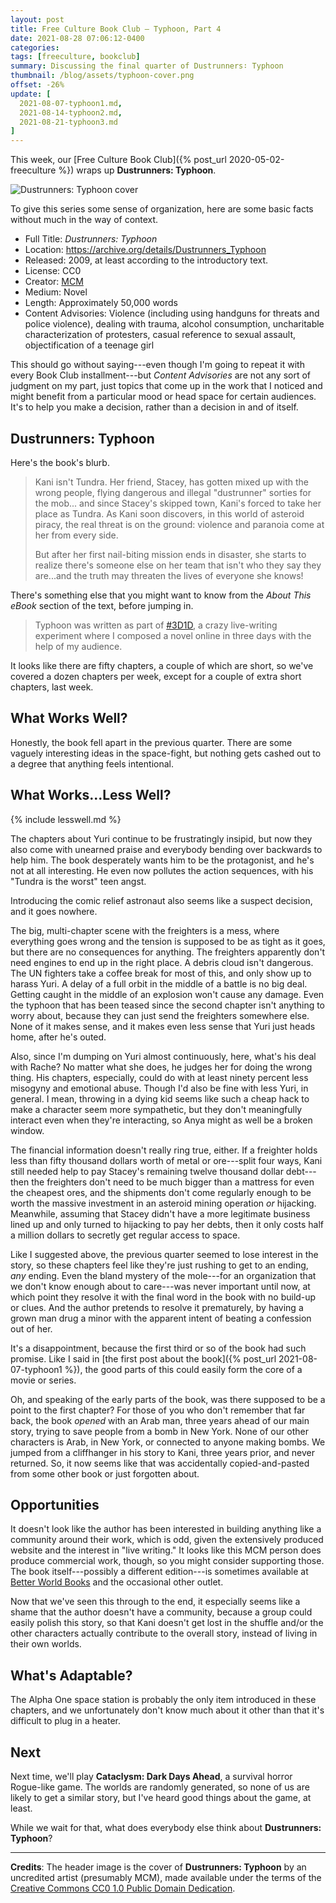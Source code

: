 ```yaml
---
layout: post
title: Free Culture Book Club — Typhoon, Part 4
date: 2021-08-28 07:06:12-0400
categories:
tags: [freeculture, bookclub]
summary: Discussing the final quarter of Dustrunners∶ Typhoon
thumbnail: /blog/assets/typhoon-cover.png
offset: -26%
update: [
  2021-08-07-typhoon1.md,
  2021-08-14-typhoon2.md,
  2021-08-21-typhoon3.md
]
---
```


This week, our [Free Culture Book Club]({% post_url 2020-05-02-freeculture %}) wraps up **Dustrunners:  Typhoon**.

![Dustrunners: Typhoon cover](/blog/assets/typhoon-cover.png "Dustrunners: Typhoon cover")

To give this series some sense of organization, here are some basic facts without much in the way of context.

 * Full Title:  *Dustrunners:  Typhoon*
 * Location:  <https://archive.org/details/Dustrunners_Typhoon>
 * Released:  2009, at least according to the introductory text.
 * License:  CC0
 * Creator:  [MCM](https://mcm.1889.ca/)
 * Medium:  Novel
 * Length:  Approximately 50,000 words
 * Content Advisories:  Violence (including using handguns for threats and police violence), dealing with trauma, alcohol consumption, uncharitable characterization of protesters, casual reference to sexual assault, objectification of a teenage girl

This should go without saying---even though I'm going to repeat it with every Book Club installment---but *Content Advisories* are not any sort of judgment on my part, just topics that come up in the work that I noticed and might benefit from a particular mood or head space for certain audiences.  It's to help you make a decision, rather than a decision in and of itself.

## Dustrunners:  Typhoon

Here's the book's blurb.

 > Kani isn't Tundra. Her friend, Stacey, has gotten mixed up with the wrong people, flying dangerous and illegal "dustrunner" sorties for the mob... and since Stacey's skipped town, Kani's forced to take her place as Tundra. As Kani soon discovers, in this world of asteroid piracy, the real threat is on the ground: violence and paranoia come at her from every side.
 >
 > But after her first nail-biting mission ends in disaster, she starts to realize there's someone else on her team that isn't who they say they are...and the truth may threaten the lives of everyone she knows!

There's something else that you might want to know from the *About This eBook* section of the text, before jumping in.

 > Typhoon was written as part of [#3D1D](https://twitter.com/search?q=%233D1D), a crazy live-writing experiment where I composed a novel online in three days with the help of my audience.

It looks like there are fifty chapters, a couple of which are short, so we've covered a dozen chapters per week, except for a couple of extra short chapters, last week.

## What Works Well?

Honestly, the book fell apart in the previous quarter.  There are some vaguely interesting ideas in the space-fight, but nothing gets cashed out to a degree that anything feels intentional.

## What Works...Less Well?

{% include lesswell.md %}

The chapters about Yuri continue to be frustratingly insipid, but now they also come with unearned praise and everybody bending over backwards to help him.  The book desperately wants him to be the protagonist, and he's not at all interesting.  He even now pollutes the action sequences, with his "Tundra is the worst" teen angst.

Introducing the comic relief astronaut also seems like a suspect decision, and it goes nowhere.

The big, multi-chapter scene with the freighters is a mess, where everything goes wrong and the tension is supposed to be as tight as it goes, but there are no consequences for anything.  The freighters apparently don't need engines to end up in the right place.  A debris cloud isn't dangerous.  The UN fighters take a coffee break for most of this, and only show up to harass Yuri.  A delay of a full orbit in the middle of a battle is no big deal.  Getting caught in the middle of an explosion won't cause any damage.  Even the typhoon that has been teased since the second chapter isn't anything to worry about, because they can just send the freighters somewhere else.  None of it makes sense, and it makes even less sense that Yuri just heads home, after he's outed.

Also, since I'm dumping on Yuri almost continuously, here, what's his deal with Rache?  No matter what she does, he judges her for doing the wrong thing.  His chapters, especially, could do with at least ninety percent less misogyny and emotional abuse.  Though I'd also be fine with less Yuri, in general.  I mean, throwing in a dying kid seems like such a cheap hack to make a character seem more sympathetic, but they don't meaningfully interact even when they're interacting, so Anya might as well be a broken window.

The financial information doesn't really ring true, either.  If a freighter holds less than fifty thousand dollars worth of metal or ore---split four ways, Kani still needed help to pay Stacey's remaining twelve thousand dollar debt---then the freighters don't need to be much bigger than a mattress for even the cheapest ores, and the shipments don't come regularly enough to be worth the massive investment in an asteroid mining operation *or* hijacking.  Meanwhile, assuming that Stacey didn't have a more legitimate business lined up and only turned to hijacking to pay her debts, then it only costs half a million dollars to secretly get regular access to space.

Like I suggested above, the previous quarter seemed to lose interest in the story, so these chapters feel like they're just rushing to get to an ending, *any* ending.  Even the bland mystery of the mole---for an organization that we don't know enough about to care---was never important until now, at which point they resolve it with the final word in the book with no build-up or clues.  And the author pretends to resolve it prematurely, by having a grown man drug a minor with the apparent intent of beating a confession out of her.

It's a disappointment, because the first third or so of the book had such promise.  Like I said in [the first post about the book]({% post_url 2021-08-07-typhoon1 %}), the good parts of this could easily form the core of a movie or series.

Oh, and speaking of the early parts of the book, was there supposed to be a point to the first chapter?  For those of you who don't remember that far back, the book *opened* with an Arab man, three years ahead of our main story, trying to save people from a bomb in New York.  None of our other characters is Arab, in New York, or connected to anyone making bombs.  We jumped from a cliffhanger in his story to Kani, three years prior, and never returned.  So, it now seems like that was accidentally copied-and-pasted from some other book or just forgotten about.

## Opportunities

It doesn't look like the author has been interested in building anything like a community around their work, which is odd, given the extensively produced website and the interest in "live writing."  It looks like this MCM person does produce commercial work, though, so you might consider supporting those.  The book itself---possibly a different edition---is sometimes available at [Better World Books](https://www.betterworldbooks.com/product/detail/typhoon-1926959035) and the occasional other outlet.

Now that we've seen this through to the end, it especially seems like a shame that the author doesn't have a community, because a group could easily polish this story, so that Kani doesn't get lost in the shuffle and/or the other characters actually contribute to the overall story, instead of living in their own worlds.

## What's Adaptable?

The Alpha One space station is probably the only item introduced in these chapters, and we unfortunately don't know much about it other than that it's difficult to plug in a heater.

## Next

Next time, we'll play **Cataclysm: Dark Days Ahead**, a survival horror Rogue-like game.  The worlds are randomly generated, so none of us are likely to get a similar story, but I've heard good things about the game, at least.

While we wait for that, what does everybody else think about **Dustrunners:  Typhoon**?

* * *

**Credits**:  The header image is the cover of **Dustrunners: Typhoon** by an uncredited artist (presumably MCM), made available under the terms of the [Creative Commons CC0 1.0 Public Domain Dedication](https://creativecommons.org/publicdomain/zero/1.0/).

